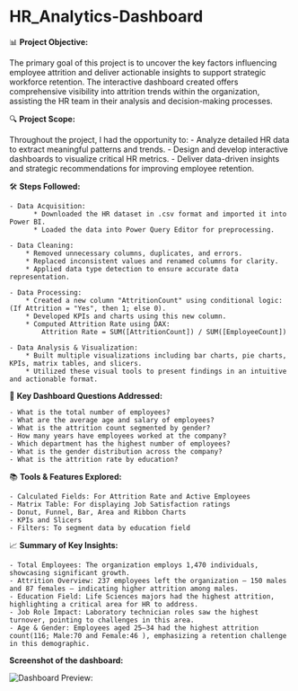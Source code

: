 # HR_Analytics-Dashboard

📊 __Project Objective:__

The primary goal of this project is to uncover the key factors influencing employee attrition and deliver actionable insights to support strategic workforce retention. The interactive dashboard created offers comprehensive visibility into attrition trends within the organization, assisting the HR team in their analysis and decision-making processes.

🔍 __Project Scope:__  

Throughout the project, I had the opportunity to:
    - Analyze detailed HR data to extract meaningful patterns and trends.
    - Design and develop interactive dashboards to visualize critical HR metrics.
    - Deliver data-driven insights and strategic recommendations for improving employee retention.

🛠️ __Steps Followed:__

    - Data Acquisition:
          * Downloaded the HR dataset in .csv format and imported it into Power BI.
          * Loaded the data into Power Query Editor for preprocessing.

    - Data Cleaning:
        * Removed unnecessary columns, duplicates, and errors.
        * Replaced inconsistent values and renamed columns for clarity.
        * Applied data type detection to ensure accurate data representation.

    - Data Processing:
        * Created a new column "AttritionCount" using conditional logic: (If Attrition = "Yes", then 1; else 0).
        * Developed KPIs and charts using this new column.
        * Computed Attrition Rate using DAX: 
            Attrition Rate = SUM([AttritionCount]) / SUM([EmployeeCount])

    - Data Analysis & Visualization:
        * Built multiple visualizations including bar charts, pie charts, KPIs, matrix tables, and slicers.
        * Utilized these visual tools to present findings in an intuitive and actionable format.

📌 __Key Dashboard Questions Addressed:__

    - What is the total number of employees?
    - What are the average age and salary of employees?
    - What is the attrition count segmented by gender?
    - How many years have employees worked at the company?
    - Which department has the highest number of employees?
    - What is the gender distribution across the company?
    - What is the attrition rate by education?

📚 __Tools & Features Explored:__

    - Calculated Fields: For Attrition Rate and Active Employees
    - Matrix Table: For displaying Job Satisfaction ratings
    - Donut, Funnel, Bar, Area and Ribbon Charts
    - KPIs and Slicers
    - Filters: To segment data by education field

📈 __Summary of Key Insights:__

    - Total Employees: The organization employs 1,470 individuals, showcasing significant growth.
    - Attrition Overview: 237 employees left the organization — 150 males and 87 females — indicating higher attrition among males.
    - Education Field: Life Sciences majors had the highest attrition, highlighting a critical area for HR to address.
    - Job Role Impact: Laboratory technician roles saw the highest turnover, pointing to challenges in this area.
    - Age & Gender: Employees aged 25–34 had the highest attrition count(116; Male:70 and Female:46 ), emphasizing a retention challenge in this demographic.

__Screenshot of the dashboard:__

![Dashboard Preview:]()
